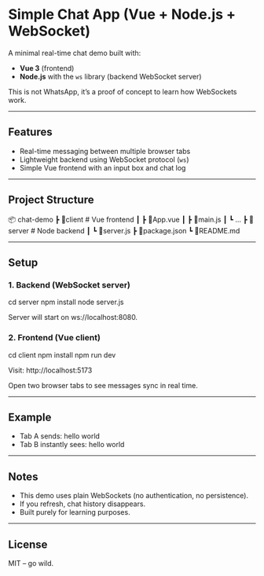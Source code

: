 <h1>Simple Chat App (Vue + Node.js + WebSocket)</h1>

A minimal real-time chat demo built with:

- **Vue 3** (frontend)
- **Node.js** with the `ws` library (backend WebSocket server)

This is not WhatsApp, it’s a proof of concept to learn how WebSockets work.

---

## Features

- Real-time messaging between multiple browser tabs
- Lightweight backend using WebSocket protocol (`ws`)
- Simple Vue frontend with an input box and chat log

---

## Project Structure

📦 chat-demo
┣ 📂client # Vue frontend
┃ ┣ 📜App.vue
┃ ┣ 📜main.js
┃ ┗ ...
┣ 📂server # Node backend
┃ ┗ 📜server.js
┣ 📜package.json
┗ 📜README.md

---

## Setup

### 1. Backend (WebSocket server)

cd server
npm install
node server.js

Server will start on ws://localhost:8080.

### 2. Frontend (Vue client)

cd client
npm install
npm run dev

Visit: http://localhost:5173

Open two browser tabs to see messages sync in real time.

---

## Example

- Tab A sends: hello world
- Tab B instantly sees: hello world

---

## Notes

- This demo uses plain WebSockets (no authentication, no persistence).
- If you refresh, chat history disappears.
- Built purely for learning purposes.

---

## License

MIT – go wild.
